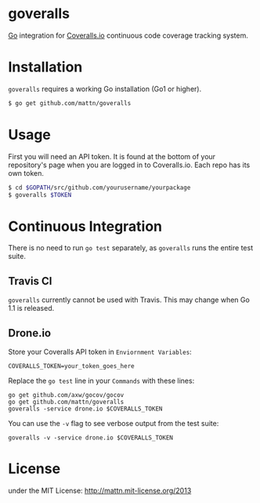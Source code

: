goveralls
=========

[Go](http://golang.org) integration for [Coveralls.io](http://coveralls.io)
continuous code coverage tracking system.

# Installation

`goveralls` requires a working Go installation (Go1 or higher).

```bash
$ go get github.com/mattn/goveralls
```


# Usage

First you will need an API token.  It is found at the bottom of your
repository's page when you are logged in to Coveralls.io.  Each repo has its
own token.

```bash
$ cd $GOPATH/src/github.com/yourusername/yourpackage
$ goveralls $TOKEN
```

# Continuous Integration

There is no need to run `go test` separately, as `goveralls` runs the entire
test suite.

## Travis CI

`goveralls` currently cannot be used with Travis.  This may change when Go 1.1 is released.


## Drone.io

Store your Coveralls API token in `Enviornment Variables`:

```
COVERALLS_TOKEN=your_token_goes_here
```

Replace the `go test` line in your `Commands` with these lines:

```
go get github.com/axw/gocov/gocov
go get github.com/mattn/goveralls
goveralls -service drone.io $COVERALLS_TOKEN
```

You can use the `-v` flag to see verbose output from the test suite:

```
goveralls -v -service drone.io $COVERALLS_TOKEN
```


# License

under the MIT License: http://mattn.mit-license.org/2013

